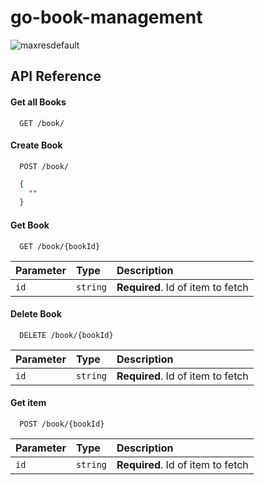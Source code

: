 # go-book-management
![maxresdefault](https://github.com/pooulad/go-book-management/assets/86445458/45e00ac9-69dd-4835-bd38-4e2d6015b496)

## API Reference

#### Get all Books

```http
  GET /book/
```
#### Create Book

```http
  POST /book/
```
```json
  {
    ""
  }
```

#### Get Book

```http
  GET /book/{bookId}
```

| Parameter | Type     | Description                       |
| :-------- | :------- | :-------------------------------- |
| `id`      | `string` | **Required**. Id of item to fetch |

#### Delete Book

```http
  DELETE /book/{bookId}
```

| Parameter | Type     | Description                       |
| :-------- | :------- | :-------------------------------- |
| `id`      | `string` | **Required**. Id of item to fetch |



#### Get item

```http
  POST /book/{bookId}
```

| Parameter | Type     | Description                       |
| :-------- | :------- | :-------------------------------- |
| `id`      | `string` | **Required**. Id of item to fetch |





